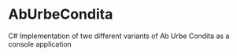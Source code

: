 # AbUrbeCondita
C# Implementation of two different variants of Ab Urbe Condita as a console application
